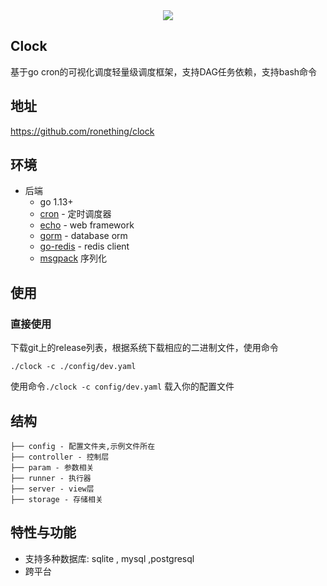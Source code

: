 <div align=center>
<img src="https://user-images.githubusercontent.com/12979090/86565300-297abd80-bf9a-11ea-916f-b547f5023ee8.png" /> 
</div>

## Clock
基于go cron的可视化调度轻量级调度框架，支持DAG任务依赖，支持bash命令

## 地址
https://github.com/ronething/clock

## 环境
* 后端
    * go 1.13+
    * [cron](https://github.com/robfig/cron) - 定时调度器
    * [echo](https://github.com/labstack/echo) - web framework
    * [gorm](https://github.com/jinzhu/gorm) - database orm
    * [go-redis](https://github.com/go-redis/redis)  - redis client
    * [msgpack](https://github.com/vmihailenco/msgpack) 序列化

## 使用
### 直接使用
下载git上的release列表，根据系统下载相应的二进制文件，使用命令
```
./clock -c ./config/dev.yaml
```

使用命令`./clock -c config/dev.yaml` 载入你的配置文件

## 结构
```
├── config - 配置文件夹,示例文件所在
├── controller - 控制层
├── param - 参数相关
├── runner - 执行器
├── server - view层
├── storage - 存储相关
```

## 特性与功能
* 支持多种数据库: sqlite , mysql ,postgresql
* 跨平台
